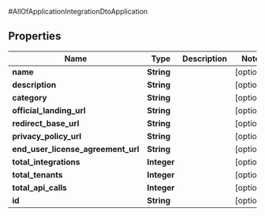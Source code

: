 #AllOfApplicationIntegrationDtoApplication

## Properties
Name | Type | Description | Notes
------------ | ------------- | ------------- | -------------
**name** | **String** |  | [optional] 
**description** | **String** |  | [optional] 
**category** | **String** |  | [optional] 
**official_landing_url** | **String** |  | [optional] 
**redirect_base_url** | **String** |  | [optional] 
**privacy_policy_url** | **String** |  | [optional] 
**end_user_license_agreement_url** | **String** |  | [optional] 
**total_integrations** | **Integer** |  | [optional] 
**total_tenants** | **Integer** |  | [optional] 
**total_api_calls** | **Integer** |  | [optional] 
**id** | **String** |  | [optional] 

